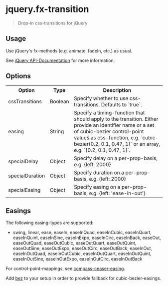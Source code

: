 # jquery.fx-transition
> Drop-in css-transitions for jQuery

Usage
-----

Use jQuery's fx-methods (e.g. animate, fadeIn, etc.) as usual.

See [jQuery API-Documentation](http://api.jquery.com/animate/) for more information.

Options
-------

<table>
  <tr>
    <th>Option</th><th>Type</th><th>Description</th>
  </tr>
  <tr>
    <td>cssTransitions</td>
    <td>Boolean</td>
    <td>
      Specify whether to use css-transitions. Defaults to `true`.
    </td>
  </tr>
  <tr>
    <td>easing</td>
    <td>String</td>
    <td>
      Specify a timing-function that should apply to the transition. Either provide an identifier name or a set of cubic-bezier control-point values as css-function, e.g. `cubic-bezier(0.2, 0.1, 0.47, 1)` or an array, e.g. `[0.2, 0.1, 0.47, 1]`.
    </td>
  </tr>
  <tr>
    <td>specialDelay</td>
    <td>Object</td>
    <td>
      Specify delay on a per-prop-basis, e.g. {left: 2000}
    </td>
  </tr>
  <tr>
    <td>specialDuration</td>
    <td>Object</td>
    <td>
      Specify duration on a per-prop-basis, e.g. {left: 2000}
    </td>
  </tr>
  <tr>
    <td>specialEasing</td>
    <td>Object</td>
    <td>
      Specify easing on a per-prop-basis, e.g. {left: 'ease-in-out'}
    </td>
  </tr>
</table>


Easings
-------

The following easing-types are supported:

* swing, linear, ease, easeIn, easeInQuad, easeInCubic, easeInQuart, easeInQuint, easeInSine, easeInExpo, easeInCirc, easeInBack, 
easeOut, easeOutQuad, easeOutCubic, easeOutQuart, easeOutQuint, easeOutSine, easeOutExpo, easeOutCirc, easeOutBack, 
easeInOut, easeInOutQuad, easeInOutCubic, easeInOutQuart, easeInOutQuint, easeInOutSine, easeInOutExpo, easeInOutCirc, easeInOutBack

For control-point-mappings, see [compass-ceaser-easing](https://github.com/jhardy/compass-ceaser-easing).

Add [bez](https://github.com/rdallasgray/bez) to your setup in order to provide fallback for cubic-bezier-easings.

